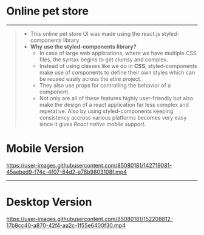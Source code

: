 # Online pet store
 
------------------------------

> - This online pet store UI was made using the react.js styled-components library
> - **Why use the styled-components library?**
>   - In case of large web applications, where we have multiple CSS files, the syntax begins to get clumsy and complex.
>   - Instead of using classes like we do in **CSS**, styled-components make use of components to define their own styles which can be reused easily across the etire project.
>   - They also use props for controlling the behavior of a component.
>   - Not only are all of these features highly user-friendly but also make the design of a react application far less complex and repetative.
>  Also by using styled-components keeping consistency accross various platforms becomes very easy since it gives *React native mobile support*.



# Mobile Version
https://user-images.githubusercontent.com/85080181/142719081-45aebed9-f74c-4f07-84d2-e78b9803108f.mp4

--------------

# Desktop Version

https://user-images.githubusercontent.com/85080181/152208812-17b8cc40-a870-42f4-aa2c-1f55e6400f30.mp4

